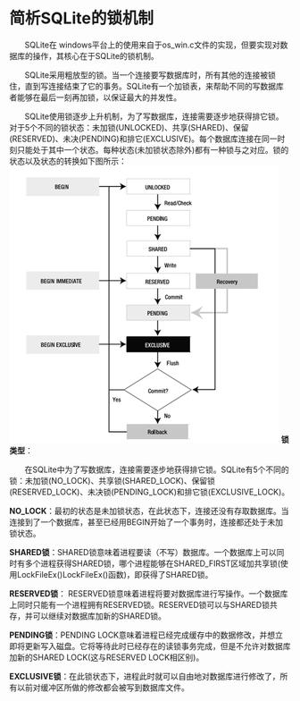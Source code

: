 # 简析SQLite的锁机制
&nbsp;&nbsp;&nbsp;&nbsp;&nbsp;&nbsp;&nbsp;SQLite在 windows平台上的使用来自于os_win.c文件的实现，但要实现对数据库的操作，其核心在于SQLite的锁机制。

&nbsp;&nbsp;&nbsp;&nbsp;&nbsp;&nbsp;&nbsp;SQLite采用粗放型的锁。当一个连接要写数据库时，所有其他的连接被锁住，直到写连接结束了它的事务。SQLite有一个加锁表，来帮助不同的写数据库者能够在最后一刻再加锁，以保证最大的并发性。

&nbsp;&nbsp;&nbsp;&nbsp;&nbsp;&nbsp;&nbsp;SQLite使用锁逐步上升机制，为了写数据库，连接需要逐步地获得排它锁。对于5个不同的锁状态：未加锁(UNLOCKED)、共享(SHARED)、保留(RESERVED)、未决(PENDING)和排它(EXCLUSIVE)。每个数据库连接在同一时刻只能处于其中一个状态。每种状态(未加锁状态除外)都有一种锁与之对应。锁的状态以及状态的转换如下图所示：
<img src="4.png">
**锁类型**：

&nbsp;&nbsp;&nbsp;&nbsp;&nbsp;&nbsp;&nbsp;在SQLite中为了写数据库，连接需要逐步地获得排它锁。SQLite有5个不同的锁：未加锁(NO_LOCK)、共享锁(SHARED_LOCK)、保留锁(RESERVED_LOCK)、未决锁(PENDING_LOCK)和排它锁(EXCLUSIVE_LOCK)。

**NO_LOCK**：最初的状态是未加锁状态，在此状态下，连接还没有存取数据库。当连接到了一个数据库，甚至已经用BEGIN开始了一个事务时，连接都还处于未加锁状态。

**SHARED锁**：SHARED锁意味着进程要读（不写）数据库。一个数据库上可以同时有多个进程获得SHARED锁，哪个进程能够在SHARED_FIRST区域加共享锁(使用LockFileEx()LockFileEx()函数)，即获得了SHARED锁。

**RESERVED锁**： RESERVED锁意味着进程将要对数据库进行写操作。一个数据库上同时只能有一个进程拥有RESERVED锁。RESERVED锁可以与SHARED锁共存，并可以继续对数据库加新的SHARED锁。


**PENDING锁**：PENDING LOCK意味着进程已经完成缓存中的数据修改，并想立即将更新写入磁盘。它将等待此时已经存在的读锁事务完成，但是不允许对数据库加新的SHARED LOCK(这与RESERVED LOCK相区别)。


**EXCLUSIVE锁**：在此锁状态下，进程此时就可以自由地对数据库进行修改了，所有以前对缓冲区所做的修改都会被写到数据库文件。
